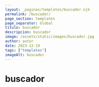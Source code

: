 ```yaml
---
layout: _paginas/templates/buscador.njk
permalink: /buscador/
page_section: templates
page_separator: Global
titulo: buscador
descripcion: buscador
image: /assets/static/images/buscador.jpg
author: autor
date: 2023-12-19
tags: ["templates"]
imageAlt: buscador
---
```


# buscador
